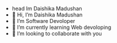 -  head Im Daishika Madushan
- 👋 Hi, I’m Daishika Madushan
- 👀 I’m Software Devoloper
- 🌱 I’m currently learning Web devoloping
- 💞️ I’m looking to collaborate with you

<!---
DaishikaMadushan/DaishikaMadushan is a ✨ special ✨ repository because its `README.md` (this file) appears on your GitHub profile.
You can click the Preview link to take a look at your changes.
--->
